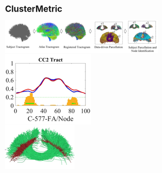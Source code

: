 # ClusterMetric

![image](https://github.com/A203-IPIS/ClusterMetric/blob/main/Parcellation.png)
![image](https://github.com/A203-IPIS/ClusterMetric/blob/main/Statistical_Result.png)
![image](https://github.com/A203-IPIS/ClusterMetric/blob/main/Mark_significant_regions.png)
